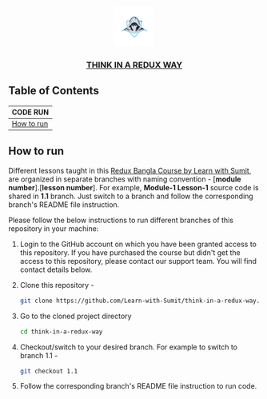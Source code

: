 <!-- PROJECT LOGO -->
<br />
 <p align="center">
    <img src="images/sayemninjalogo.png" alt="Logo" width="80" height="80" />
    <h3 align="center "><a href="https://sayemmahdi.netlify.app/" target="_blank" >THINK IN A REDUX WAY</a></h3>
</p>

<!-- TABLE OF CONTENTS -->

## Table of Contents

| CODE RUN                   |
| -------------------------- |
| [How to run](#-how-to-run) |

<!-- HOW TO RUN -->

## How to run

Different lessons taught in this [Redux Bangla Course by Learn with Sumit](https://learnwithsumit.com/think-in-a-redux-way), are organized in separate branches with naming convention - [**module number**].[**lesson number**]. For example, **Module-1 Lesson-1** source code is shared in **1.1** branch. Just switch to a branch and follow the corresponding branch's README file instruction.

Please follow the below instructions to run different branches of this repository in your machine:

1. Login to the GitHub account on which you have been granted access to this repository. If you have purchased the course but didn't get the access to this repository, please contact our support team. You will find contact details below.

2. Clone this repository -
   ```sh
   git clone https://github.com/Learn-with-Sumit/think-in-a-redux-way.git
   ```
3. Go to the cloned project directory
   ```sh
   cd think-in-a-redux-way
   ```
4. Checkout/switch to your desired branch. For example to switch to branch 1.1 -
   ```sh
   git checkout 1.1
   ```
5. Follow the corresponding branch's README file instruction to run code.
